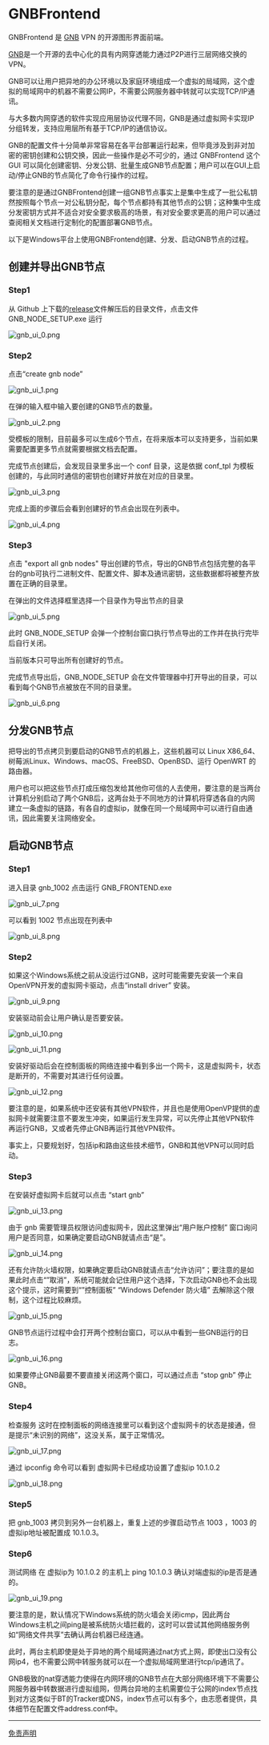 # GNBFrontend

GNBFrontend 是 [GNB](https://github.com/gnbdev/gnb "GNB") VPN 的开源图形界面前端。

[GNB](https://github.com/gnbdev/gnb "GNB")是一个开源的去中心化的具有内网穿透能力通过P2P进行三层网络交换的VPN。

GNB可以让用户把异地的办公环境以及家庭环境组成一个虚拟的局域网，这个虚拟的局域网中的机器不需要公网IP，不需要公网服务器中转就可以实现TCP/IP通讯。

与大多数内网穿透的软件实现应用层协议代理不同，GNB是通过虚拟网卡实现IP分组转发，支持应用层所有基于TCP/IP的通信协议。

GNB的配置文件十分简单非常容易在各平台部署运行起来，但毕竟涉及到非对加密的密钥创建和公钥交换，因此一些操作是必不可少的，通过 GNBFrontend 这个GUI
可以简化创建密钥、分发公钥、批量生成GNB节点配置；用户可以在GUI上启动/停止GNB的节点简化了命令行操作的过程。

要注意的是通过GNBFrontend创建一组GNB节点事实上是集中生成了一批公私钥然按照每个节点一对公私钥分配，每个节点都持有其他节点的公钥；这种集中生成分发密钥方式并不适合对安全要求极高的场景，有对安全要求更高的用户可以通过查阅相关文档进行定制化的配置部署GNB节点。

以下是Windows平台上使用GNBFrontend创建、分发、启动GNB节点的过程。

## 创建并导出GNB节点

### Step1


从 Github 上下载的[release](https://github.com/XyloseYuthy/GNBFrontend/releases)文件解压后的目录文件，点击文件 GNB_NODE_SETUP.exe 运行

![gnb_ui_0.png](images/gnb_ui_0.png)

### Step2

点击“create gnb node”

![gnb_ui_1.png](images/gnb_ui_1.png)

在弹的输入框中输入要创建的GNB节点的数量。

![gnb_ui_2.png](images/gnb_ui_2.png)

受模板的限制，目前最多可以生成6个节点，在将来版本可以支持更多，当前如果需要配置更多节点就需要根据文档去配置。

完成节点创建后，会发现目录里多出一个 conf 目录，这是依据 conf_tpl 为模板创建的，与此同时通信的密钥也创建好并放在对应的目录里。


![gnb_ui_3.png](images/gnb_ui_3.png)

完成上面的步骤后会看到创建好的节点会出现在列表中。

![gnb_ui_4.png](images/gnb_ui_4.png)

### Step3
点击 "export all gnb nodes" 导出创建的节点，导出的GNB节点包括完整的各平台的gnb可执行二进制文件、配置文件、脚本及通讯密钥，这些数据都将被整齐放置在正确的目录里。

在弹出的文件选择框里选择一个目录作为导出节点的目录

![gnb_ui_5.png](images/gnb_ui_5.png)

此时 GNB_NODE_SETUP 会弹一个控制台窗口执行节点导出的工作并在执行完毕后自行关闭。

当前版本只可导出所有创建好的节点。

完成节点导出后，GNB_NODE_SETUP 会在文件管理器中打开导出的目录，可以看到每个GNB节点被放在不同的目录里。

![gnb_ui_6.png](images/gnb_ui_6.png)


## 分发GNB节点

把导出的节点拷贝到要启动的GNB节点的机器上，这些机器可以 Linux X86_64、树莓派Linux、Windows、macOS、FreeBSD、OpenBSD、运行 OpenWRT 的路由器。

用户也可以把这些节点打成压缩包发给其他你可信的人去使用，要注意的是当两台计算机分别启动了两个GNB后，这两台处于不同地方的计算机将穿透各自的内网建立一条虚拟的链路，有各自的虚拟ip，就像在同一个局域网中可以进行自由通讯，因此需要关注网络安全。

## 启动GNB节点

### Step1
进入目录 gnb_1002 点击运行 GNB_FRONTEND.exe

![gnb_ui_7.png](images/gnb_ui_7.png)

可以看到 1002 节点出现在列表中

![gnb_ui_8.png](images/gnb_ui_8.png)


### Step2

如果这个Windows系统之前从没运行过GNB，这时可能需要先安装一个来自OpenVPN开发的虚拟网卡驱动，点击“install driver”  安装。

![gnb_ui_9.png](images/gnb_ui_9.png)

安装驱动前会让用户确认是否要安装。

![gnb_ui_10.png](images/gnb_ui_10.png)

![gnb_ui_11.png](images/gnb_ui_11.png)

安装好驱动后会在控制面板的网络连接中看到多出一个网卡，这是虚拟网卡，状态是断开的，不需要对其进行任何设置。

![gnb_ui_12.png](images/gnb_ui_12.png)

要注意的是，如果系统中还安装有其他VPN软件，并且也是使用OpenVP提供的虚拟网卡就需要注意不要发生冲突，如果运行发生异常，可以先停止其他VPN软件再运行GNB，又或者先停止GNB再运行其他VPN软件。

事实上，只要规划好，包括ip和路由这些技术细节，GNB和其他VPN可以同时启动。

### Step3

在安装好虚拟网卡后就可以点击 “start gnb”

![gnb_ui_13.png](images/gnb_ui_13.png)

由于 gnb 需要管理员权限访问虚拟网卡，因此这里弹出“用户账户控制” 窗口询问用户是否同意，如果确定要启动GNB就请点击“是”。

![gnb_ui_14.png](images/gnb_ui_14.png)

还有允许防火墙权限，如果确定要启动GNB就请点击“允许访问”；要注意的是如果此时点击“”取消”，系统可能就会记住用户这个选择，下次启动GNB也不会出现这个提示，这时需要到“”控制面板” “Windows Defender 防火墙” 去解除这个限制，这个过程比较麻烦。

![gnb_ui_15.png](images/gnb_ui_15.png)

GNB节点运行过程中会打开两个控制台窗口，可以从中看到一些GNB运行的日志。

![gnb_ui_16.png](images/gnb_ui_16.png)

如果要停止GNB最要不要直接关闭这两个窗口，可以通过点击 “stop gnb” 停止 GNB。

### Step4
检查服务
这时在控制面板的网络连接里可以看到这个虚拟网卡的状态是接通，但是提示“未识别的网络”，这没关系，属于正常情况。

![gnb_ui_17.png](images/gnb_ui_17.png)

通过 ipconfig 命令可以看到 虚拟网卡已经成功设置了虚拟ip 10.1.0.2

![gnb_ui_18.png](images/gnb_ui_18.png)

### Step5
把 gnb_1003 拷贝到另外一台机器上，重复上述的步骤启动节点 1003 ，1003 的虚拟ip地址被配置成 10.1.0.3。

### Step6
测试网络
在 虚拟ip为 10.1.0.2 的主机上 ping 10.1.0.3 确认对端虚拟的ip是否是通的。

![gnb_ui_19.png](images/gnb_ui_19.png)

要注意的是，默认情况下Windows系统的防火墙会关闭icmp，因此两台Windows主机之间ping是被系统防火墙拦截的，这时可以尝试其他网络服务例如“网络文件共享”去确认两台机器已经连通。

此时，两台主机即使是处于异地的两个局域网通过nat方式上网，即使出口没有公网ip4，也不需要公网中转服务就可以在一个虚拟局域网里进行tcp/ip通讯了。

GNB极致的nat穿透能力使得在内网环境的GNB节点在大部分网络环境下不需要公网服务器中转数据进行虚拟组网，但两台异地的主机需要位于公网的index节点找到对方这类似于BT的Tracker或DNS，index节点可以有多个，由志愿者提供，具体细节在配置文件address.conf中。

---
[免责声明](docs/disclaimer.md)
